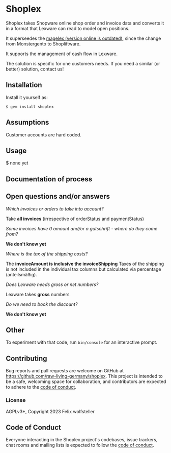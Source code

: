 # Shoplex

Shoplex takes Shopware online shop order and invoice data and converts it in a format that Lexware can read to model open positions.

It superseedes the [magelex (version online is outdated)](github.com/raw-living-germany/magelex), since the change from Monstergento to Shopliftware.

It supports the management of cash flow in Lexware.

The solution is specific for one customers needs. If you need a similar (or better) solution, contact us!

## Installation

Install it yourself as:

    $ gem install shoplex

## Assumptions

Customer accounts are hard coded.

## Usage

  $ none yet

## Documentation of process



## Open questions and/or answers

*Which invoices or orders to take into account?*

Take **all invoices** (irrespective of orderStatus and paymentStatus)

*Some invoices have 0 amount and/or a gutschrift - where do they come from?*

**We don't know yet**

*Where is the tax of the shipping costs?*

The **invoiceAmount is inclusive the invoiceShipping**
Taxes of the shipping is not included in the individual tax columns but calculated via percentage (anteilsmäßig).

*Does Lexware needs gross or net numbers?*

Lexware takes **gross** numbers

*Do we need to book the discount?*

**We don't know yet**

## Other

To experiment with that code, run `bin/console` for an interactive prompt.

## Contributing

Bug reports and pull requests are welcome on GitHub at https://github.com/raw-living-germany/shoplex. This project is intended to be a safe, welcoming space for collaboration, and contributors are expected to adhere to the [code of conduct](https://github.com/[USERNAME]/shoplex/blob/master/CODE_OF_CONDUCT.md).

### License

AGPLv3+, Copyright 2023 Felix wolfsteller

## Code of Conduct

Everyone interacting in the Shoplex project's codebases, issue trackers, chat rooms and mailing lists is expected to follow the [code of conduct](https://github.com/raw-living-germany/shoplex/blob/master/CODE_OF_CONDUCT.md).
